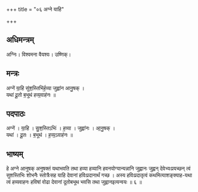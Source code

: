 +++
title = "०६ अग्ने याहि"

+++
## अधिमन्त्रम्
अग्निः। विश्वमना वैयश्वः। उष्णिक्।

## मन्त्रः
अग्ने॑ या॒हि सु॑श॒स्तिभि॑र्ह॒व्या जुह्वा॑न आनु॒षक् ।  
यथा॑ दू॒तो ब॒भूथ॑ हव्य॒वाह॑नः ॥

## पदपाठः
अग्ने॑ । या॒हि । सु॒श॒स्तिऽभिः॑ । ह॒व्या । जुह्वा॑नः । आ॒नु॒षक् ।  
यथा॑ । दू॒तः । ब॒भूथ॑ । ह॒व्य॒ऽवाह॑नः ॥

## भाष्यम्
हे अग्ने आनुषक् अनुषक्तं यथाभवति तथा हव्या हव्यानि हवनयोग्यान्यन्नानि जुह्वानः जुह्वन् देवेभ्यःप्रयच्छन् त्वं सुशस्तिभिः शोभनैः स्तोत्रैःसह याहि देवानां हविःप्रदानार्थं गच्छ । अस्य हविःप्रदातृत्वं कथमित्याशङ्क्याह-यथा त्वं हव्यवाहनः हविषां वोढा देवानां दूतोबभूथ भवसि तथा जुह्वानइत्यन्वयः ॥ ६ ॥